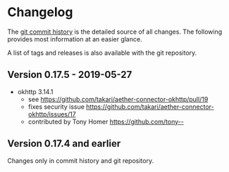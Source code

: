 # Changelog

The [git commit history](https://github.com/takari/aether-connector-okhttp/commits/master)
is the detailed source of all changes. The following provides most information
at an easier glance.

A list of tags and releases is also available with the git repository.

## Version 0.17.5 - 2019-05-27

- okhttp 3.14.1
  - see https://github.com/takari/aether-connector-okhttp/pull/19
  - fixes security issue https://github.com/takari/aether-connector-okhttp/issues/17
  - contributed by Tony Homer  https://github.com/tony--

## Version 0.17.4 and earlier

Changes only in commit history and git repository.
